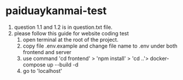 # paiduaykanmai-test

1. question 1.1 and 1.2 is in question.txt file.
2. please follow this guide for website coding test
    1. open terminal at the root of the project.
    2. copy file .env.example and change file name to .env under both frontend and server 
    2. use command 'cd frontend' > 'npm install' > 'cd ..'> docker-compose up --build -d
    3. go to 'localhost'